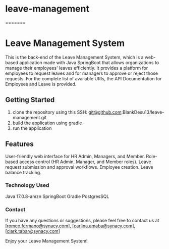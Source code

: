 # leave-management
=======
# Leave Management System
This is the back-end of the Leave Management System, which is a web-based application made with Java SpringBoot that allows organizations to manage their employees' leaves efficiently. It provides a platform for employees to request leaves and for managers to approve or reject those requests. 
For the complete list of available URIs, the API Documentation for Employees and Leave is provided.

## Getting Started
1. clone the repository using this SSH: git@github.com:BlankDesu13/leave-management.git
2. build the application using gradle
3. run the application
   
## Features
User-friendly web interface for HR Admin, Managers, and Member.
Role-based access control (HR Admin, Manager, and Member roles).
Leave request submission and approval workflows.
Employee creation.
Leave balance tracking.

### Technology Used
Java 17.0.8-amzn
SpringBoot
Gradle
PostgresSQL


### Contact
If you have any questions or suggestions, please feel free to contact us at [romeo.fermano@synacy.com], [carlina.amaba@synacy.com], [clark.tabar@synacy.com]

Enjoy your Leave Management System!
